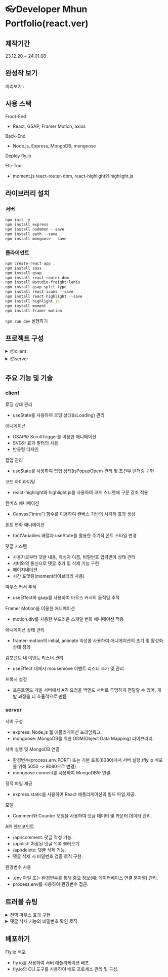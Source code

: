 # 👓Developer Mhun Portfolio(react.ver)

## 제작기간
23.12.20 ~ 24.01.08

## 완성작 보기

미리보기 :

## 사용 스택
Front-End
- React, GSAP, Framer Motion, axios

Back-End
- Node.js, Express, MongoDB, mongoose

Deploy
fly.io

Etc-Tool
- moment.js react-router-dom, react-highlight와 highlight.js

## 라이브러리 설치

### 서버
```javascript
npm init -y
npm install express
npm install nodemon --save
npm install path --save
npm install mongoose --save
```

### 클라이언트
```javascript
npm create-react-app .
npm install sass
npm install gsap
npm install react-router-dom
npm install @studio-freight/lenis
npm install gsap split-type
npm install react-icons --save
npm install react-highlight --save
npm install highlight.js
npm install moment
npm install framer-motion
```

`npm run dev` 실행하기

## 프로젝트 구성

<details>
<summary>📦client</summary>

 ```
 ┣ 📂public
 ┃ ┣ 📜favicon.svg
 ┃ ┗ 📜index.html
 ┣ 📂src
 ┃ ┣ 📂assets
 ┃ ┃ ┣ 📂css
 ┃ ┃ ┃ ┣ 📂popup
 ┃ ┃ ┃ ┣ 📂section
 ┃ ┃ ┃ ┣ 📂setting
 ┃ ┃ ┃ ┗ 📜style.css
 ┃ ┃ ┣ 📂fonts
 ┃ ┃ ┗ 📂img
 ┃ ┣ 📂components
 ┃ ┃ ┣ 📂layout
 ┃ ┃ ┣ 📂popup
 ┃ ┃ ┣ 📂sections
 ┃ ┃ ┗ 📂utils
 ┃ ┣ 📂pages
 ┃ ┣ 📂utils
 ┃ ┣ 📜App.js
 ┃ ┣ 📜index.js
 ┃ ┗ 📜setupProxy.js
 ┣ 📜.gitignore
 ┣ 📜package-lock.json
 ┗ 📜package.json
 ```

</details>

<details>
<summary>📦server</summary>

 ```
 📦App
 ┣ 📂server
 ┃ ┣ 📂config
 ┃ ┃ ┣ 📜dev.js
 ┃ ┃ ┣ 📜key.js
 ┃ ┃ ┗ 📜production.js
 ┃ ┣ 📂model
 ┃ ┃ ┣ 📜Comment.js
 ┃ ┃ ┗ 📜Counter.js
 ┃ ┗ 📜.gitignore
 ┣ 📜.dockerignore
 ┣ 📜Dockerfile
 ┣ 📜fly.toml
 ┣ 📜index.js
 ┣ 📜package-lock.json
 ┣ 📜package.json
 ┗ 📜Procfile
 ```
</details>

## 주요 기능 및 기술

### client

로딩 상태 관리
- useState를 사용하여 로딩 상태(isLoading) 관리   

애니메이션
- GSAP와 ScrollTrigger를 이용한 애니메이션
- SVG와 효과 필터의 사용
- 반응형 디자인

팝업 관리
- useState를 사용하여 팝업 상태(isPopupOpen) 관리 및 조건부 렌더링 구현

코드 하이라이팅
- react-highlight와 highlight.js를 사용하여 코드 스니펫에 구문 강조 적용

캔버스 애니메이션
- Canvas("intro") 함수를 이용하여 캔버스 기반의 시각적 효과 생성

폰트 변화 애니메이션
- fontVariables 배열과 useState를 활용한 주기적 폰트 스타일 변경

댓글 시스템
- 사용자로부터 댓글 내용, 작성자 이름, 비밀번호 입력받아 상태 관리
- 서버와의 통신으로 댓글 추가 및 삭제 기능 구현
- 페이지네이션
- 시간 포맷팅(moment라이브러리 사용)

마우스 커서 추적
- useEffect와 gsap를 사용하여 마우스 커서의 움직임 추적

Framer Motion을 이용한 애니메이션
- motion.div를 사용한 부드러운 스케일 변화 애니메이션 적용

애니메이션 상태 관리
- framer-motion의 initial, animate 속성을 사용하여 애니메이션의 초기 및 활성화 상태 정의

컴포넌트 내 이벤트 리스너 관리
- useEffect 내에서 mousemove 이벤트 리스너 추가 및 관리

프록시 설정
- 프론트엔드 개발 서버에서 API 요청을 백엔드 서버로 투명하게 전달할 수 있어, 개발 과정을 더 효율적으로 만듬

### server
서버 구성
- express: Node.js 웹 애플리케이션 프레임워크.
- mongoose: MongoDB를 위한 ODM(Object Data Mapping) 라이브러리.

서버 실행 및 MongoDB 연결
- 환경변수(process.env.PORT) 또는 기본 포트(8080)에서 서버 실행.(fly.io 배포를 위해 5050 -> 8080으로 변경)
- mongoose.connect를 사용하여 MongoDB와 연결.

정적 파일 제공
- express.static을 사용하여 React 애플리케이션의 빌드 파일 제공.

모델
- Comment와 Counter 모델을 사용하여 댓글 데이터 및 카운터 데이터 관리.

API 엔드포인트
- /api/comment: 댓글 작성 기능.
- /api/list: 저장된 댓글 목록 불러오기.
- /api/delete: 댓글 삭제 기능.
- 댓글 삭제 시 비밀번호 검증 로직 구현.

환경변수 사용
- .env 파일 또는 환경변수를 통해 중요 정보(예: 데이터베이스 연결 문자열) 관리.
- process.env를 사용하여 환경변수 접근.

## 트러블 슈팅

<details>
<summary>전역 마우스 효과 구현</summary>

```
목표: 여러 섹션(Section2, Section3, Section4, Section5, Section6, Section7)에 걸쳐 하나의 마우스 효과(Mouse 컴포넌트)를 전역적으로 사용하려는 시도.

문제: 전역적으로 사용되는 Mouse 컴포넌트에서 해당 영역의 전체 높이값을 정확하게 계산하는 데 실패. Mouse 컴포넌트가 각 섹션의 특정 요소에 대한 상대적 위치를 파악하는 데 필요한 중요한 정보임.

시도: Mouse 컴포넌트를 각 섹션 컴포넌트 내부에 개별적으로 배치하여 효과를 구현.

문제점: 이 방법은 페이지의 여러 부분에서 중복된 마우스 효과를 생성하고, 각각의 Mouse 컴포넌트가 독립적으로 작동하여 전역적인 효과를 제공하지 못함.

구현: Mouse 컴포넌트를 Home 컴포넌트에 한 번만 구현하고, isActive 상태를 통해 전역적으로 효과를 관리.

도전과제: imgRef를 사용하여 각 섹션의 특정 요소에 대한 마우스 효과를 관리하는 것은 복잡도가 높으며, 전역적인 마우스 효과와 개별 섹션의 상호작용을 적절히 조율하는 것이 중요함.

학습 포인트
컴포넌트 재사용: 하나의 Mouse 컴포넌트를 여러 섹션에 걸쳐 재사용하는 방식으로 전역적인 UI 효과를 관리.

DOM 요소 크기 및 위치의 중요성: DOM 요소의 크기 및 위치 정보를 정확히 계산하는 것의 중요성 인식. 이는 전역적인 UI 효과 구현에 핵심적인 역할을 함.

추후 개선 방향: 더 나은 전역 UI 효과 구현을 위해, 요소의 크기 및 위치를 보다 정확하게 계산하는 방법을 모색하고, 해당 데이터를 효과적으로 활용하는 방법 탐구.
```
</details>

<details>
<summary>댓글 삭제 기능의 비밀번호 확인 로직</summary>

문제 상황
- 목표: 사용자가 입력한 비밀번호를 확인하여, 해당 비밀번호가 맞을 경우에만 댓글을 삭제하는 기능 구현.
- 문제: 댓글 삭제 시 비밀번호 확인 로직 구현에 어려움 발생.

초기 접근 방법 및 문제점
- 처음 시도: 사용자로부터 입력받은 비밀번호를 deletePasswords 상태에 저장하고, 댓글 삭제 시 해당 비밀번호를 검증하는 로직 구현.
- 문제점: 사용자가 여러 댓글에 대해 삭제를 시도할 때, 각 댓글에 대한 비밀번호를 개별적으로 관리하는 데 어려움이 있었음. 비밀번호 검증 로직의 정확성 및 보안성 문제.

해결 방법:
- deletePasswords 상태를 객체로 관리하여, 각 댓글 번호(commentNum)별로 비밀번호를 저장.
- 삭제 요청 시, 사용자에게 입력받은 비밀번호와 서버에 저장된 비밀번호를 비교하는 로직을 서버 측에서 구현.
```javascript
const DeleteHandler = (commentNum, password) => {
  if (window.confirm("정말로 삭제하기겠습니까?")) {
    let body = {
      commentNum: commentNum,
      password: password,
    };
    axios.post("/api/delete", body)
      .then((response) => {
        if (response.data.success) {
          alert("댓글이 삭제되었습니다.");
          setCommentList(commentList.filter((comment) => comment.commentNum !== commentNum));
        } else {
          alert("비밀번호가 일치하지 않습니다.");
        }
      })
      .catch((err) => {
        console.log(err);
        alert("댓글 삭제에 실패했습니다.");
      });
  }
};
```

학습 포인트 및 개선 방향
- 상태 관리의 중요성: 각 댓글별로 비밀번호를 관리하는 방식의 중요성 인식. 이를 통해 사용자 경험을 개선하고 보안을 강화.
- 서버 측 로직의 중요성: 클라이언트-서버 간의 상호작용에서 서버 측 로직이 중요한 역할을 하는 것을 이해. 비밀번호 검증과 같은 보안 관련 로직은 서버 측에서 처리.
- 사용자 경험 개선: 오류 메시지와 사용자 안내를 통해 더 나은 사용자 경험 제공.
</details>

## 배포하기
Fly.io 배포
- fly.io를 사용하여 서버 애플리케이션 배포.
- fly.io의 CLI 도구를 사용하여 배포 프로세스 관리 및 구성.
